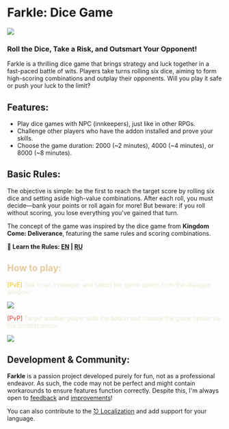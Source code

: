 # Farkle: Dice Game

![](https://i.imgur.com/t3C2MjN.jpeg)

### **Roll the Dice, Take a Risk, and Outsmart Your Opponent!**

Farkle is a thrilling dice game that brings strategy and luck together in a fast-paced battle of wits. Players take turns rolling six dice, aiming to form high-scoring combinations and outplay their opponents. Will you play it safe or push your luck to the limit?  

## **Features:**
- Play dice games with NPC (innkeepers), just like in other RPGs.
- Challenge other players who have the addon installed and prove your skills.
- Choose the game duration: 2000 (~2 minutes), 4000 (~4 minutes), or 8000 (~8 minutes).

## Basic Rules:
The objective is simple: be the first to reach the target score by rolling six dice and setting aside high-value combinations. After each roll, you must decide—bank your points or roll again for more! But beware: if you roll without scoring, you lose everything you've gained that turn.

The concept of the game was inspired by the dice game from **Kingdom Come: Deliverance**, featuring the same rules and scoring combinations.

**🔗 Learn the Rules: [EN](https://kingdom-come-deliverance.fandom.com/wiki/Dice) | [RU](https://tinyurl.com/bdheky4n)**
## <span style="color: #e6c99d;"><strong>How to play:</strong></span>

<span style="color: #f2c500;">[PvE]</span> <span style="color: #ede7d3;">Talk to an innkeeper and select the game option from the dialogue window:</span>

 ![](https://i.imgur.com/LSgaJbA.png)

<span style="color: #e03e2d;">[PvP]</span> <span style="color: #ede7d3;">Target another player with the addon and choose the game option via the context menu:</span>

![](https://i.imgur.com/yHtWaac.png)
  
## **Development & Community:**
**Farkle** is a passion project developed purely for fun, not as a professional endeavor. As such, the code may not be perfect and might contain workarounds to ensure features function correctly. Despite this, I'm always open to [feedback](https://github.com/DeadEnvoy/Farkle/issues) and [improvements](https://github.com/DeadEnvoy/Farkle/labels/enhancement)!

You can also contribute to the [⎋ Localization](https://legacy.curseforge.com/wow/addons/farkle/localization) and add support for your language.